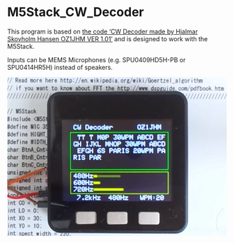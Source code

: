 # M5Stack_CW_Decoder

 This program is based on [the code ‘CW Decoder made by Hjalmar Skovholm Hansen OZ1JHM VER 1.01’](http://oz1jhm.dk/content/very-simpel-cw-decoder-easy-build) and is designed to work with the M5Stack.

 Inputs can be MEMS Microphones (e.g. SPU0409HD5H-PB or SPU0414HR5H) instead of speakers.

![M5Stack_CW_Decoder](./M5Stack_CW_Decoder_r0.1.png)
